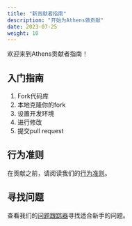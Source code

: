 ```yaml
---
title: "新贡献者指南"
description: "开始为Athens做贡献"
date: 2023-07-25
weight: 10
---
```


欢迎来到Athens贡献者指南！

## 入门指南

1. Fork代码库
2. 本地克隆你的fork
3. 设置开发环境
4. 进行修改
5. 提交pull request

## 行为准则

在贡献之前，请阅读我们的[行为准则](/contributing/code-of-conduct)。

## 寻找问题

查看我们的[问题跟踪器](https://github.com/athensresearch/athens/issues)寻找适合新手的问题。